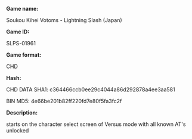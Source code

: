 **Game name:**

Soukou Kihei Votoms - Lightning Slash (Japan)

**Game ID:**

SLPS-01961

**Game format:**

CHD

**Hash:**

CHD DATA SHA1: c364466ccb0ee29c4044a86d292878a4ee3aa581

BIN MD5: 4e66be201b82ff220fd7e80f5fa3fc2f

**Description:**

starts on the character select screen of Versus mode with all known AT's unlocked